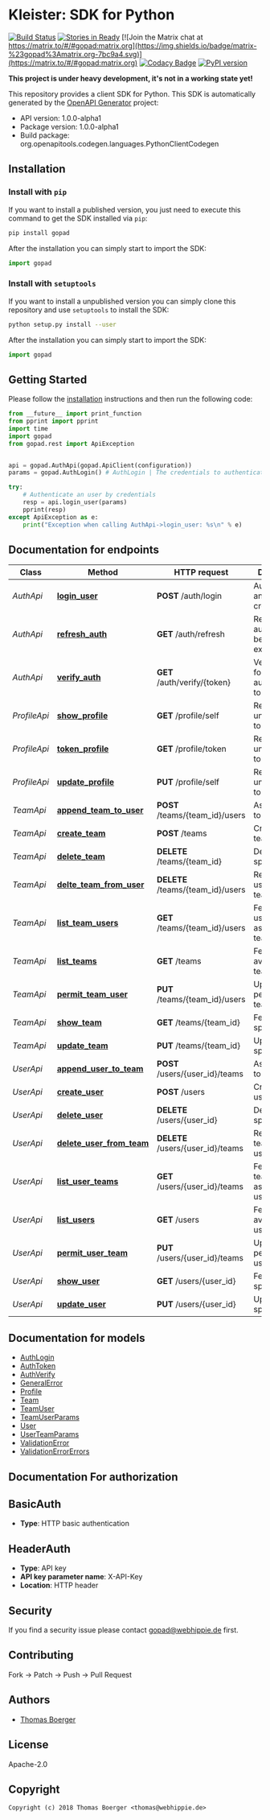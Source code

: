 # Kleister: SDK for Python

[![Build Status](http://cloud.drone.io/api/badges/gopad/gopad-python/status.svg)](http://cloud.drone.io/gopad/gopad-python)
[![Stories in Ready](https://badge.waffle.io/gopad/gopad-api.svg?label=ready&title=Ready)](http://waffle.io/gopad/gopad-api)
[![Join the Matrix chat at https://matrix.to/#/#gopad:matrix.org](https://img.shields.io/badge/matrix-%23gopad%3Amatrix.org-7bc9a4.svg)](https://matrix.to/#/#gopad:matrix.org)
[![Codacy Badge](https://api.codacy.com/project/badge/Grade/1aa7d36c4abf4aa69e2858fdf6b5d439)](https://www.codacy.com/app/gopad/gopad-python?utm_source=github.com&amp;utm_medium=referral&amp;utm_content=gopad/gopad-python&amp;utm_campaign=Badge_Grade)
[![PyPI version](https://badge.fury.io/py/gopad.svg)](https://badge.fury.io/py/gopad)

**This project is under heavy development, it's not in a working state yet!**

This repository provides a client SDK for Python. This SDK is automatically generated by the [OpenAPI Generator](https://openapi-generator.tech) project:

- API version: 1.0.0-alpha1
- Package version: 1.0.0-alpha1
- Build package: org.openapitools.codegen.languages.PythonClientCodegen


## Installation


### Install with `pip`

If you want to install a published version, you just need to execute this command to get the SDK installed via `pip`:

```bash
pip install gopad
```

After the installation you can simply start to import the SDK:

```python
import gopad
```


### Install with `setuptools`

If you want to install a unpublished version you can simply clone this repository and use `setuptools` to install the SDK:

```bash
python setup.py install --user
```

After the installation you can simply start to import the SDK:

```python
import gopad
```


## Getting Started

Please follow the [installation](#installation) instructions and then run the following code:

```python
from __future__ import print_function
from pprint import pprint
import time
import gopad
from gopad.rest import ApiException


api = gopad.AuthApi(gopad.ApiClient(configuration))
params = gopad.AuthLogin() # AuthLogin | The credentials to authenticate

try:
    # Authenticate an user by credentials
    resp = api.login_user(params)
    pprint(resp)
except ApiException as e:
    print("Exception when calling AuthApi->login_user: %s\n" % e)

```


## Documentation for endpoints

Class | Method | HTTP request | Description
------------ | ------------- | ------------- | -------------
*AuthApi* | [**login_user**](docs/AuthApi.md#login_user) | **POST** /auth/login | Authenticate an user by credentials
*AuthApi* | [**refresh_auth**](docs/AuthApi.md#refresh_auth) | **GET** /auth/refresh | Refresh an auth token before it expires
*AuthApi* | [**verify_auth**](docs/AuthApi.md#verify_auth) | **GET** /auth/verify/{token} | Verify validity for an authentication token
*ProfileApi* | [**show_profile**](docs/ProfileApi.md#show_profile) | **GET** /profile/self | Retrieve an unlimited auth token
*ProfileApi* | [**token_profile**](docs/ProfileApi.md#token_profile) | **GET** /profile/token | Retrieve an unlimited auth token
*ProfileApi* | [**update_profile**](docs/ProfileApi.md#update_profile) | **PUT** /profile/self | Retrieve an unlimited auth token
*TeamApi* | [**append_team_to_user**](docs/TeamApi.md#append_team_to_user) | **POST** /teams/{team_id}/users | Assign a user to team
*TeamApi* | [**create_team**](docs/TeamApi.md#create_team) | **POST** /teams | Create a new team
*TeamApi* | [**delete_team**](docs/TeamApi.md#delete_team) | **DELETE** /teams/{team_id} | Delete a specific team
*TeamApi* | [**delte_team_from_user**](docs/TeamApi.md#delte_team_from_user) | **DELETE** /teams/{team_id}/users | Remove a user from team
*TeamApi* | [**list_team_users**](docs/TeamApi.md#list_team_users) | **GET** /teams/{team_id}/users | Fetch all users assigned to team
*TeamApi* | [**list_teams**](docs/TeamApi.md#list_teams) | **GET** /teams | Fetch all available teams
*TeamApi* | [**permit_team_user**](docs/TeamApi.md#permit_team_user) | **PUT** /teams/{team_id}/users | Update user perms for team
*TeamApi* | [**show_team**](docs/TeamApi.md#show_team) | **GET** /teams/{team_id} | Fetch a specific team
*TeamApi* | [**update_team**](docs/TeamApi.md#update_team) | **PUT** /teams/{team_id} | Update a specific team
*UserApi* | [**append_user_to_team**](docs/UserApi.md#append_user_to_team) | **POST** /users/{user_id}/teams | Assign a team to user
*UserApi* | [**create_user**](docs/UserApi.md#create_user) | **POST** /users | Create a new user
*UserApi* | [**delete_user**](docs/UserApi.md#delete_user) | **DELETE** /users/{user_id} | Delete a specific user
*UserApi* | [**delete_user_from_team**](docs/UserApi.md#delete_user_from_team) | **DELETE** /users/{user_id}/teams | Remove a team from user
*UserApi* | [**list_user_teams**](docs/UserApi.md#list_user_teams) | **GET** /users/{user_id}/teams | Fetch all teams assigned to user
*UserApi* | [**list_users**](docs/UserApi.md#list_users) | **GET** /users | Fetch all available users
*UserApi* | [**permit_user_team**](docs/UserApi.md#permit_user_team) | **PUT** /users/{user_id}/teams | Update team perms for user
*UserApi* | [**show_user**](docs/UserApi.md#show_user) | **GET** /users/{user_id} | Fetch a specific user
*UserApi* | [**update_user**](docs/UserApi.md#update_user) | **PUT** /users/{user_id} | Update a specific user


## Documentation for models

 - [AuthLogin](docs/AuthLogin.md)
 - [AuthToken](docs/AuthToken.md)
 - [AuthVerify](docs/AuthVerify.md)
 - [GeneralError](docs/GeneralError.md)
 - [Profile](docs/Profile.md)
 - [Team](docs/Team.md)
 - [TeamUser](docs/TeamUser.md)
 - [TeamUserParams](docs/TeamUserParams.md)
 - [User](docs/User.md)
 - [UserTeamParams](docs/UserTeamParams.md)
 - [ValidationError](docs/ValidationError.md)
 - [ValidationErrorErrors](docs/ValidationErrorErrors.md)


## Documentation For authorization


## BasicAuth

- **Type**: HTTP basic authentication


## HeaderAuth

- **Type**: API key
- **API key parameter name**: X-API-Key
- **Location**: HTTP header



## Security

If you find a security issue please contact gopad@webhippie.de first.


## Contributing

Fork -> Patch -> Push -> Pull Request


## Authors

* [Thomas Boerger](https://github.com/tboerger)


## License

Apache-2.0


## Copyright

```
Copyright (c) 2018 Thomas Boerger <thomas@webhippie.de>
```

